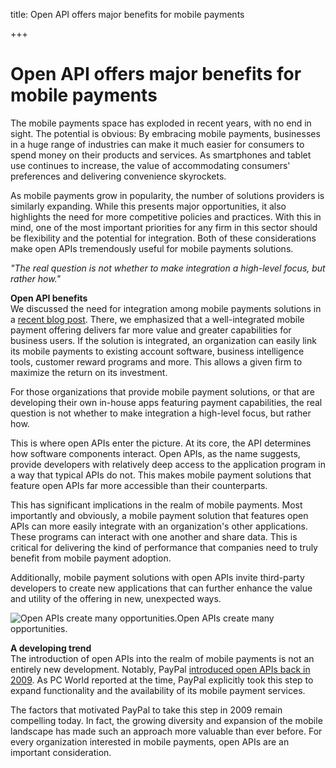 title: Open API offers major benefits for mobile payments

+++


# Open API offers major benefits for mobile payments

The mobile payments space has exploded in recent years, with no end in sight. The potential is obvious: By embracing mobile payments, businesses in a huge range of industries can make it much easier for consumers to spend money on their products and services. As smartphones and tablet use continues to increase, the value of accommodating consumers' preferences and delivering convenience skyrockets. 

As mobile payments grow in popularity, the number of solutions providers is similarly expanding. While this presents major opportunities, it also highlights the need for more competitive policies and practices. With this in mind, one of the most important priorities for any firm in this sector should be flexibility and the potential for integration. Both of these considerations make open APIs tremendously useful for mobile payments solutions.

_"The real question is not whether to make integration a high-level focus, but rather how."_

**Open API benefits**  
We discussed the need for integration among mobile payments solutions in a [recent blog post](http://blogs.syrinx.com/mobile-development/the-importance-of-integration-for-mobile-payments/). There, we emphasized that a well-integrated mobile payment offering delivers far more value and greater capabilities for business users. If the solution is integrated, an organization can easily link its mobile payments to existing account software, business intelligence tools, customer reward programs and more. This allows a given firm to maximize the return on its investment.

For those organizations that provide mobile payment solutions, or that are developing their own in-house apps featuring payment capabilities, the real question is not whether to make integration a high-level focus, but rather how. 

This is where open APIs enter the picture. At its core, the API determines how software components interact. Open APIs, as the name suggests, provide developers with relatively deep access to the application program in a way that typical APIs do not. This makes mobile payment solutions that feature open APIs far more accessible than their counterparts.

This has significant implications in the realm of mobile payments. Most importantly and obviously, a mobile payment solution that features open APIs can more easily integrate with an organization's other applications. These programs can interact with one another and share data. This is critical for delivering the kind of performance that companies need to truly benefit from mobile payment adoption. 

Additionally, mobile payment solutions with open APIs invite third-party developers to create new applications that can further enhance the value and utility of the offering in new, unexpected ways. 

![Open APIs create many opportunities.](http://pictures.brafton.com/x_0_0_0_14114027_800.jpg)Open APIs create many opportunities.

**A developing trend**  
The introduction of open APIs into the realm of mobile payments is not an entirely new development. Notably, PayPal [introduced open APIs back in 2009](http://www.pcworld.com/article/181382/paypal_open_api.html). As PC World reported at the time, PayPal explicitly took this step to expand functionality and the availability of its mobile payment services. 

The factors that motivated PayPal to take this step in 2009 remain compelling today. In fact, the growing diversity and expansion of the mobile landscape has made such an approach more valuable than ever before. For every organization interested in mobile payments, open APIs are an important consideration.
